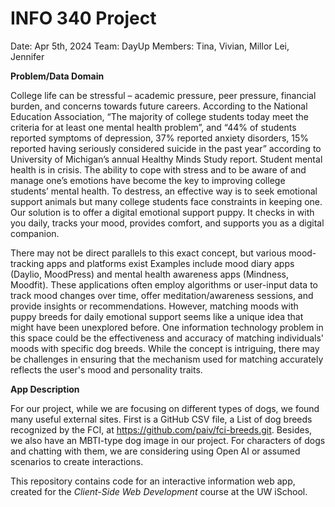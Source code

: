 # INFO 340 Project
Date: Apr 5th, 2024
Team: DayUp
Members: Tina, Vivian, Millor Lei, Jennifer

**Problem/Data Domain**

College life can be stressful – academic pressure, peer pressure, financial burden, and concerns towards future
careers. According to the National Education Association, “The majority of college students today meet the criteria for at least one mental health problem”, and “44% of students reported symptoms of depression, 37% reported anxiety disorders, 15% reported having seriously considered suicide in the past year” according to University of Michigan’s annual Healthy Minds Study report. Student mental health is in crisis. The ability to cope with stress and to be aware of and manage one’s emotions have become the key to improving college students’ mental health. To destress, an effective way is to seek emotional support animals but many college students face constraints in keeping one. Our solution is to offer a digital emotional support puppy. It checks in with you daily, tracks your mood, provides comfort, and supports you as a digital companion.

There may not be direct parallels to this exact concept, but various mood-tracking apps and platforms exist
Examples include mood diary apps (Daylio, MoodPress) and mental health awareness apps (Mindness, Moodfit). These applications often employ algorithms or user-input data to track mood changes over time, offer meditation/awareness sessions, and provide insights or recommendations. However, matching moods with puppy breeds for daily emotional support seems like a unique idea that might have been unexplored before. One information technology problem in this space could be the effectiveness and accuracy of matching individuals' moods with specific dog breeds. While the concept is intriguing, there may be challenges in ensuring that the mechanism used for matching accurately reflects the user's mood and personality traits.

**App Description**

For our project, while we are focusing on different types of dogs, we found many useful external sites. First is a GitHub CSV file, a List of dog breeds recognized by the FCI, at https://github.com/paiv/fci-breeds.git. Besides, we also have an MBTI-type dog image in our project. For characters of dogs and chatting with them, we are considering using Open AI or assumed scenarios to create interactions.


This repository contains code for an interactive information web app, created for the _Client-Side Web Development_ course at the UW iSchool.
